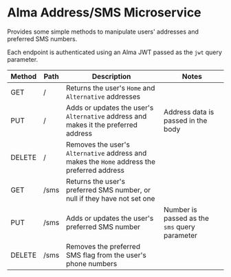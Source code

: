 # Alma Address/SMS Microservice

Provides some simple methods to manipulate users' addresses and preferred SMS numbers.

Each endpoint is authenticated using an Alma JWT passed as the `jwt` query parameter.

| Method | Path | Description | Notes |
| --- | --- | --- | --- |
| GET | / | Returns the user's `Home` and `Alternative` addresses | |
| PUT | / | Adds or updates the user's `Alternative` address and makes it the preferred address | Address data is passed in the body
| DELETE | / | Removes the user's `Alternative` address and makes the `Home` address the preferred address | 
| GET | /sms | Returns the user's preferred SMS number, or null if they have not set one
| PUT | /sms | Adds or updates the user's preferred SMS number | Number is passed as the `sms` query parameter
| DELETE | /sms | Removes the preferred SMS flag from the user's phone numbers